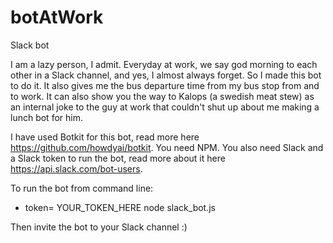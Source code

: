 # botAtWork
Slack bot

I am a lazy person, I admit. Everyday at work, we say god morning to each other in a Slack channel, and yes, I almost always forget. So I made this bot to do it. It also gives me the bus departure time from my bus stop from and to work. It can also show you the way to Kalops (a swedish meat stew) as an internal joke to the guy at work that couldn't shut up about me making a lunch bot for him. 

I have used Botkit for this bot, read more here https://github.com/howdyai/botkit. You need NPM. You also need Slack and a Slack token to run the bot, read more about it here https://api.slack.com/bot-users. 

To run the bot from command line:
* token= YOUR_TOKEN_HERE node slack_bot.js

Then invite the bot to your Slack channel :)
